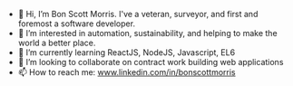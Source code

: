 - 👋 Hi, I’m Bon Scott Morris.  I've a veteran, surveyor, and first and foremost a software developer.
- 👀 I’m interested in automation, sustainability, and helping to make the world a better place.
- 🌱 I’m currently learning ReactJS, NodeJS, Javascript, EL6
- 💞️ I’m looking to collaborate on contract work building web applications 
- 📫 How to reach me: www.linkedin.com/in/bonscottmorris

<!---
bonsmorris/bonsmorris is a ✨ special ✨ repository because its `README.md` (this file) appears on your GitHub profile.
You can click the Preview link to take a look at your changes.
--->
